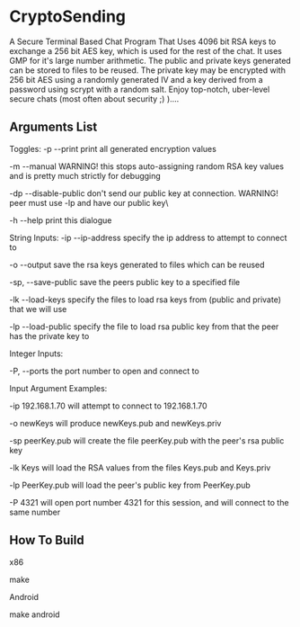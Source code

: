 CryptoSending
=============

A Secure Terminal Based Chat Program That Uses 4096 bit RSA keys to exchange a 256 bit AES key,
which is used for the rest of the chat. It uses GMP for it's large number arithmetic. The public
and private keys generated can be stored to files to be reused. The private key may be encrypted
with 256 bit AES using a randomly generated IV and a key derived from a password using scrypt with
a random salt. Enjoy top-notch, uber-level secure chats (most often about security ;) )....

Arguments List
--------------

Toggles:
-p	--print			print all generated encryption values

-m	--manual		WARNING! this stops auto-assigning random RSA key values and is pretty much strictly for debugging

-dp	--disable-public	don't send our public key at connection. WARNING! peer must use -lp and have our public key\

-h	--help			print this dialogue

String Inputs:
-ip	--ip-address		specify the ip address to attempt to connect to

-o	--output		save the rsa keys generated to files which can be reused

-sp,	--save-public		save the peers public key to a specified file

-lk	--load-keys		specify the files to load rsa keys from (public and private) that we will use

-lp	--load-public		specify the file to load rsa public key from that the peer has the private key to

Integer Inputs:

-P, --ports			the port number to open and connect to


Input Argument Examples:

-ip 192.168.1.70		will attempt to connect to 192.168.1.70

-o newKeys			will produce newKeys.pub and newKeys.priv

-sp peerKey.pub			will create the file peerKey.pub with the peer's rsa public key

-lk Keys			will load the RSA values from the files Keys.pub and Keys.priv

-lp PeerKey.pub			will load the peer's public key from PeerKey.pub

-P 4321				will open port number 4321 for this session, and will connect to the same number


How To Build
------------
x86

make


Android

make android
